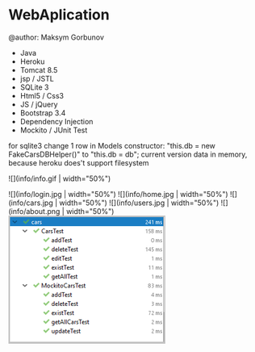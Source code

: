 # WebAplication 
@author: Maksym Gorbunov

* Java
* Heroku
* Tomcat 8.5
* jsp / JSTL
* SQLite 3
* Html5 / Css3
* JS / jQuery
* Bootstrap 3.4
* Dependency Injection
* Mockito / JUnit Test

for sqlite3 change 1 row in Models constructor:
"this.db = new FakeCarsDBHelper()" to "this.db = db";
current version data in memory, because heroku does't support filesystem     


![](info/info.gif | width="50%")



![](info/login.jpg | width="50%")
![](info/home.jpg | width="50%")
![](info/cars.jpg | width="50%")
![](info/users.jpg | width="50%")
![](info/about.png | width="50%")
![](info/test.png)
  
